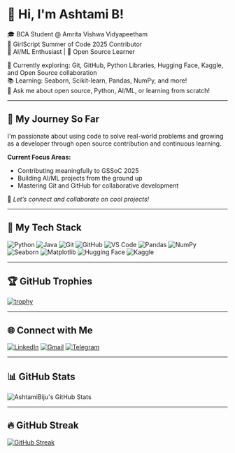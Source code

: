 # 👋 Hi, I'm Ashtami B! 

🎓 BCA Student @ Amrita Vishwa Vidyapeetham  
🌟 GirlScript Summer of Code 2025 Contributor  
🤖 AI/ML Enthusiast | 🧠 Open Source Learner  

🔭 Currently exploring: Git, GitHub, Python Libraries, Hugging Face, Kaggle, and Open Source collaboration  
📚 Learning: Seaborn, Scikit-learn, Pandas, NumPy, and more!  
💬 Ask me about open source, Python, AI/ML, or learning from scratch!  

---

## 🚀 My Journey So Far
I'm passionate about using code to solve real-world problems and growing as a developer through open source contribution and continuous learning.  

**Current Focus Areas:**
- Contributing meaningfully to GSSoC 2025  
- Building AI/ML projects from the ground up  
- Mastering Git and GitHub for collaborative development  

📌 *Let’s connect and collaborate on cool projects!*  

---

## 🧠 My Tech Stack

![Python](https://img.shields.io/badge/Python-3776AB?style=for-the-badge&logo=python&logoColor=white) 
![Java](https://img.shields.io/badge/Java-007396?style=for-the-badge&logo=java&logoColor=white)
![Git](https://img.shields.io/badge/Git-F05032?style=for-the-badge&logo=git&logoColor=white) 
![GitHub](https://img.shields.io/badge/GitHub-181717?style=for-the-badge&logo=github&logoColor=white) 
![VS Code](https://img.shields.io/badge/VSCode-007ACC?style=for-the-badge&logo=visual-studio-code&logoColor=white) 
![Pandas](https://img.shields.io/badge/Pandas-150458?style=for-the-badge&logo=pandas&logoColor=white) 
![NumPy](https://img.shields.io/badge/Numpy-013243?style=for-the-badge&logo=numpy&logoColor=white) 
![Seaborn](https://img.shields.io/badge/Seaborn-3776AB?style=for-the-badge&logo=python&logoColor=white) 
![Matplotlib](https://img.shields.io/badge/Matplotlib-11557C?style=for-the-badge&logo=python&logoColor=white)
![Hugging Face](https://img.shields.io/badge/Hugging_Face-FF6F00?style=for-the-badge&logo=huggingface&logoColor=white)
![Kaggle](https://img.shields.io/badge/Kaggle-20BEFF?style=for-the-badge&logo=kaggle&logoColor=white)

---

## 🏆 GitHub Trophies
[![trophy](https://github-profile-trophy.vercel.app/?username=AshtamiBiju&theme=gruvbox)](https://github.com/AshtamiBiju)

---

## 🌐 Connect with Me
[![LinkedIn](https://img.shields.io/badge/LinkedIn-blue?style=for-the-badge&logo=linkedin&logoColor=white)](https://www.linkedin.com/in/ashtami-b/) 
[![Gmail](https://img.shields.io/badge/Gmail-D14836?style=for-the-badge&logo=gmail&logoColor=white)](mailto:your-email@gmail.com) 
[![Telegram](https://img.shields.io/badge/Telegram-2CA5E0?style=for-the-badge&logo=telegram&logoColor=white)](https://t.me/yourusername)  

---

## 📊 GitHub Stats
![AshtamiBiju's GitHub Stats](https://github-readme-stats.vercel.app/api?username=AshtamiBiju&show_icons=true&theme=tokyonight)

---

## 🔥 GitHub Streak
[![GitHub Streak](https://streak-stats.demolab.com?user=AshtamiBiju&theme=tokyonight&hide_border=true)](https://github.com/AshtamiBiju)
